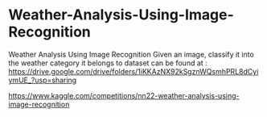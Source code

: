 # Weather-Analysis-Using-Image-Recognition
Weather Analysis Using Image Recognition Given an image, classify it into the weather category it belongs to
dataset can be found at : https://drive.google.com/drive/folders/1iKKAzNX92kSgznWQsmhPRL8dCyiymUE_?usp=sharing


https://www.kaggle.com/competitions/nn22-weather-analysis-using-image-recognition
